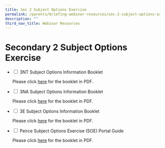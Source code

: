 ```yaml
---
title: Sec 2 Subject Options Exercise
permalink: /parents/briefing-webinar-resources/sec-2-subject-options-exercise/
description: ""
third_nav_title: Webinar Resources
---
```

# **Secondary 2 Subject Options Exercise**




<ul class="jekyllcodex_accordion">
  <li>
    <input id="accordion1" type="checkbox">
    <label for="accordion1">3NT Subject Options Information Booklet</label>
    <div>
			<p>Please click <a href="/files/3NT%20Streaming%20Booklet%202023.pdf"> here</a> for the booklet in PDF.</p>
    </div>
	</li>
	 <li>
    <input id="accordion2" type="checkbox">
    <label for="accordion2">3NA Subject Options Information Booklet</label>
    <div>
      <p>Please click <a href="files/3NA%20Streaming%20Booklet%202023.pdf"> here</a> for the booklet in PDF.</p>
    </div>
	</li>
	 <li>
    <input id="accordion3" type="checkbox">
    <label for="accordion3">3E Subject Options Information Booklet</label>
    <div>
      <p>Please click <a href="3Exp%20Streaming%20Booklet%202023.pdf"> here</a> for the booklet in PDF.</p>
    </div>
	</li>
	<li>
    <input id="accordion4" type="checkbox">
    <label for="accordion4">Peirce Subject Options Exercise (SOE) Portal Guide</label>
    <div>
      <p>Please click <a href="/files/Peirce_Online_Guide_EOY_2022-1.pdf"> here</a> for the booklet in PDF.</p>
    </div>
	</li>
	</ul>